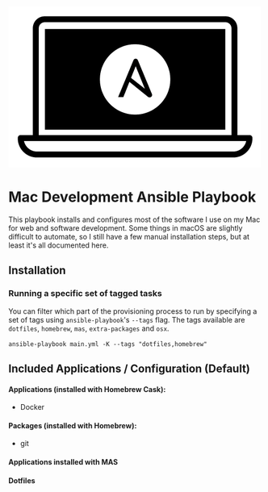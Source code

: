 ![Project Logo](./Illustration.png)

# Mac Development Ansible Playbook

This playbook installs and configures most of the software I use on my Mac for web and software development. Some things in macOS are slightly difficult to automate, so I still have a few manual installation steps, but at least it's all documented here.

## Installation

### Running a specific set of tagged tasks

You can filter which part of the provisioning process to run by specifying a set of tags using `ansible-playbook`'s `--tags` flag. The tags available are `dotfiles`, `homebrew`, `mas`, `extra-packages` and `osx`.

    ansible-playbook main.yml -K --tags "dotfiles,homebrew"

## Included Applications / Configuration (Default)

#### Applications (installed with Homebrew Cask):

- Docker

#### Packages (installed with Homebrew):

- git

#### Applications installed with MAS

#### Dotfiles

